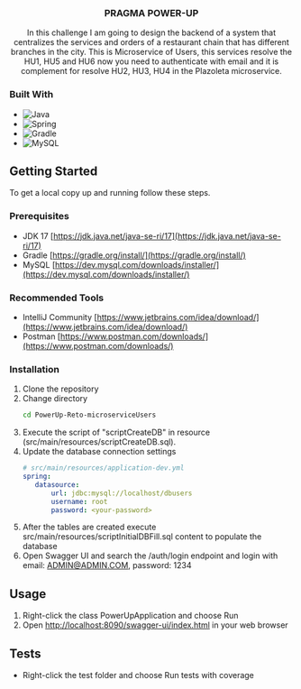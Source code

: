<br />
<div align="center">
<h3 align="center">PRAGMA POWER-UP</h3>
  <p align="center">
    In this challenge I am going to design the backend of a system that centralizes the services and orders of a restaurant chain that has different branches in the city. This is Microservice of Users, this services resolve the HU1, HU5 and HU6 now you need to authenticate with email and it is complement for resolve HU2, HU3, HU4 in the Plazoleta microservice.
  </p>
</div>

### Built With

* ![Java](https://img.shields.io/badge/java-%23ED8B00.svg?style=for-the-badge&logo=java&logoColor=white)
* ![Spring](https://img.shields.io/badge/Spring-6DB33F?style=for-the-badge&logo=spring&logoColor=white)
* ![Gradle](https://img.shields.io/badge/Gradle-02303A.svg?style=for-the-badge&logo=Gradle&logoColor=white)
* ![MySQL](https://img.shields.io/badge/MySQL-00000F?style=for-the-badge&logo=mysql&logoColor=white)


<!-- GETTING STARTED -->
## Getting Started

To get a local copy up and running follow these steps.

### Prerequisites

* JDK 17 [https://jdk.java.net/java-se-ri/17](https://jdk.java.net/java-se-ri/17)
* Gradle [https://gradle.org/install/](https://gradle.org/install/)
* MySQL [https://dev.mysql.com/downloads/installer/](https://dev.mysql.com/downloads/installer/)

### Recommended Tools
* IntelliJ Community [https://www.jetbrains.com/idea/download/](https://www.jetbrains.com/idea/download/)
* Postman [https://www.postman.com/downloads/](https://www.postman.com/downloads/)

### Installation

1. Clone the repository
2. Change directory
   ```sh
   cd PowerUp-Reto-microserviceUsers
   ```
3. Execute the script of "scriptCreateDB" in resource (src/main/resources/scriptCreateDB.sql).
4. Update the database connection settings
   ```yml
   # src/main/resources/application-dev.yml
   spring:
      datasource:
          url: jdbc:mysql://localhost/dbusers
          username: root
          password: <your-password>
   ```
5. After the tables are created execute src/main/resources/scriptInitialDBFill.sql content to populate the database
6. Open Swagger UI and search the /auth/login endpoint and login with email: ADMIN@ADMIN.COM, password: 1234

<!-- USAGE -->
## Usage

1. Right-click the class PowerUpApplication and choose Run
2. Open [http://localhost:8090/swagger-ui/index.html](http://localhost:8090/swagger-ui/index.html) in your web browser

<!-- ROADMAP -->
## Tests

- Right-click the test folder and choose Run tests with coverage
